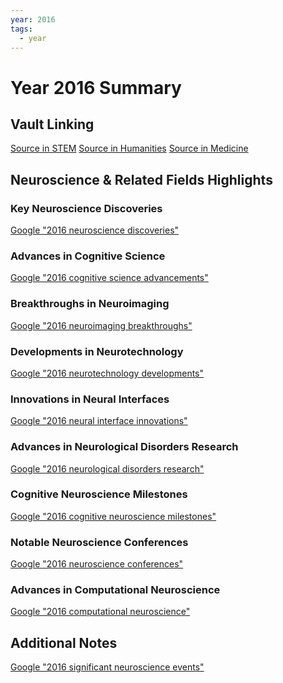 ```yaml
---
year: 2016
tags:
  - year
---
```

# Year 2016 Summary

## Vault Linking
[Source in STEM]()
[Source in Humanities]()
[Source in Medicine]()

## Neuroscience & Related Fields Highlights

### Key Neuroscience Discoveries
[Google "2016 neuroscience discoveries"](https://www.google.com/search?q=2016+neuroscience+discoveries)

### Advances in Cognitive Science
[Google "2016 cognitive science advancements"](https://www.google.com/search?q=2016+cognitive+science+advancements)

### Breakthroughs in Neuroimaging
[Google "2016 neuroimaging breakthroughs"](https://www.google.com/search?q=2016+neuroimaging+breakthroughs)

### Developments in Neurotechnology
[Google "2016 neurotechnology developments"](https://www.google.com/search?q=2016+neurotechnology+developments)

### Innovations in Neural Interfaces
[Google "2016 neural interface innovations"](https://www.google.com/search?q=2016+neural+interface+innovations)

### Advances in Neurological Disorders Research
[Google "2016 neurological disorders research"](https://www.google.com/search?q=2016+neurological+disorders+research)

### Cognitive Neuroscience Milestones
[Google "2016 cognitive neuroscience milestones"](https://www.google.com/search?q=2016+cognitive+neuroscience+milestones)

### Notable Neuroscience Conferences
[Google "2016 neuroscience conferences"](https://www.google.com/search?q=2016+neuroscience+conferences)

### Advances in Computational Neuroscience
[Google "2016 computational neuroscience"](https://www.google.com/search?q=2016+computational+neuroscience)

## Additional Notes
[Google "2016 significant neuroscience events"](https://www.google.com/search?q=2016+significant+neuroscience+events)
